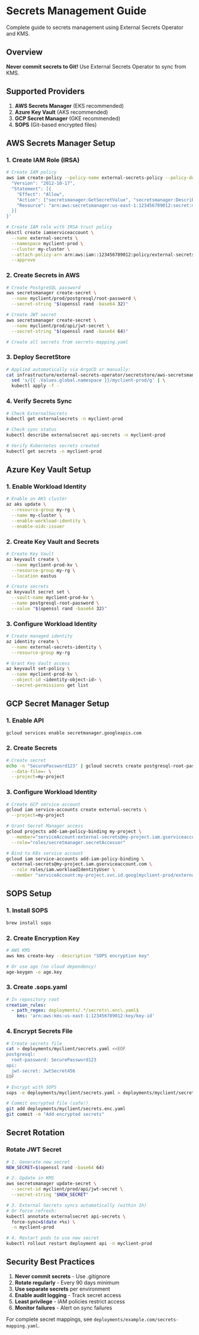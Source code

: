 # Secrets Management Guide

Complete guide to secrets management using External Secrets Operator and KMS.

## Overview

**Never commit secrets to Git!** Use External Secrets Operator to sync from KMS.

## Supported Providers

1. **AWS Secrets Manager** (EKS recommended)
2. **Azure Key Vault** (AKS recommended)
3. **GCP Secret Manager** (GKE recommended)
4. **SOPS** (Git-based encrypted files)

## AWS Secrets Manager Setup

### 1. Create IAM Role (IRSA)

```bash
# Create IAM policy
aws iam create-policy --policy-name external-secrets-policy --policy-document '{
  "Version": "2012-10-17",
  "Statement": [{
    "Effect": "Allow",
    "Action": ["secretsmanager:GetSecretValue", "secretsmanager:DescribeSecret"],
    "Resource": "arn:aws:secretsmanager:us-east-1:123456789012:secret:myclient/prod/*"
  }]
}'

# Create IAM role with IRSA trust policy
eksctl create iamserviceaccount \
  --name external-secrets \
  --namespace myclient-prod \
  --cluster my-cluster \
  --attach-policy-arn arn:aws:iam::123456789012:policy/external-secrets-policy \
  --approve
```

### 2. Create Secrets in AWS

```bash
# Create PostgreSQL password
aws secretsmanager create-secret \
  --name myclient/prod/postgresql/root-password \
  --secret-string "$(openssl rand -base64 32)"

# Create JWT secret
aws secretsmanager create-secret \
  --name myclient/prod/api/jwt-secret \
  --secret-string "$(openssl rand -base64 64)"

# Create all secrets from secrets-mapping.yaml
```

### 3. Deploy SecretStore

```bash
# Applied automatically via ArgoCD or manually:
cat infrastructure/external-secrets-operator/secretstore/aws-secretsmanager.yaml.template | \
  sed 's/{{ .Values.global.namespace }}/myclient-prod/g' | \
  kubectl apply -f -
```

### 4. Verify Secrets Sync

```bash
# Check ExternalSecrets
kubectl get externalsecrets -n myclient-prod

# Check sync status
kubectl describe externalsecret api-secrets -n myclient-prod

# Verify Kubernetes secrets created
kubectl get secrets -n myclient-prod
```

## Azure Key Vault Setup

### 1. Enable Workload Identity

```bash
# Enable on AKS cluster
az aks update \
  --resource-group my-rg \
  --name my-cluster \
  --enable-workload-identity \
  --enable-oidc-issuer
```

### 2. Create Key Vault and Secrets

```bash
# Create Key Vault
az keyvault create \
  --name myclient-prod-kv \
  --resource-group my-rg \
  --location eastus

# Create secrets
az keyvault secret set \
  --vault-name myclient-prod-kv \
  --name postgresql-root-password \
  --value "$(openssl rand -base64 32)"
```

### 3. Configure Workload Identity

```bash
# Create managed identity
az identity create \
  --name external-secrets-identity \
  --resource-group my-rg

# Grant Key Vault access
az keyvault set-policy \
  --name myclient-prod-kv \
  --object-id <identity-object-id> \
  --secret-permissions get list
```

## GCP Secret Manager Setup

### 1. Enable API

```bash
gcloud services enable secretmanager.googleapis.com
```

### 2. Create Secrets

```bash
# Create secret
echo -n "SecurePassword123" | gcloud secrets create postgresql-root-password \
  --data-file=- \
  --project=my-project
```

### 3. Configure Workload Identity

```bash
# Create GCP service account
gcloud iam service-accounts create external-secrets \
  --project=my-project

# Grant Secret Manager access
gcloud projects add-iam-policy-binding my-project \
  --member="serviceAccount:external-secrets@my-project.iam.gserviceaccount.com" \
  --role="roles/secretmanager.secretAccessor"

# Bind to K8s service account
gcloud iam service-accounts add-iam-policy-binding \
  external-secrets@my-project.iam.gserviceaccount.com \
  --role roles/iam.workloadIdentityUser \
  --member "serviceAccount:my-project.svc.id.goog[myclient-prod/external-secrets]"
```

## SOPS Setup

### 1. Install SOPS

```bash
brew install sops
```

### 2. Create Encryption Key

```bash
# AWS KMS
aws kms create-key --description "SOPS encryption key"

# Or use age (no cloud dependency)
age-keygen -o age.key
```

### 3. Create .sops.yaml

```yaml
# In repository root
creation_rules:
  - path_regex: deployments/.*/secrets\.enc\.yaml$
    kms: 'arn:aws:kms:us-east-1:123456789012:key/key-id'
```

### 4. Encrypt Secrets File

```bash
# Create secrets file
cat > deployments/myclient/secrets.yaml <<EOF
postgresql:
  root-password: SecurePassword123
api:
  jwt-secret: JwtSecret456
EOF

# Encrypt with SOPS
sops -e deployments/myclient/secrets.yaml > deployments/myclient/secrets.enc.yaml

# Commit encrypted file (safe!)
git add deployments/myclient/secrets.enc.yaml
git commit -m "Add encrypted secrets"
```

## Secret Rotation

### Rotate JWT Secret

```bash
# 1. Generate new secret
NEW_SECRET=$(openssl rand -base64 64)

# 2. Update in KMS
aws secretsmanager update-secret \
  --secret-id myclient/prod/api/jwt-secret \
  --secret-string "$NEW_SECRET"

# 3. External Secrets syncs automatically (within 1h)
# Or force refresh:
kubectl annotate externalsecret api-secrets \
  force-sync=$(date +%s) \
  -n myclient-prod

# 4. Restart pods to use new secret
kubectl rollout restart deployment api -n myclient-prod
```

## Security Best Practices

1. **Never commit secrets** - Use .gitignore
2. **Rotate regularly** - Every 90 days minimum
3. **Use separate secrets** per environment
4. **Enable audit logging** - Track secret access
5. **Least privilege** - IAM policies restrict access
6. **Monitor failures** - Alert on sync failures

For complete secret mappings, see `deployments/example.com/secrets-mapping.yaml`.
